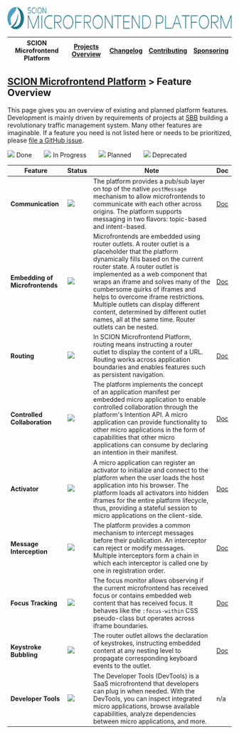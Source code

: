 <a href="/README.md"><img src="/resources/branding/scion-microfrontend-platform-banner.svg" height="50" alt="SCION Microfrontend Platform"></a>

| SCION Microfrontend Platform | [Projects Overview][menu-projects-overview] | [Changelog][menu-changelog] | [Contributing][menu-contributing] | [Sponsoring][menu-sponsoring] |  
| --- | --- | --- | --- | --- |

## [SCION Microfrontend Platform][menu-home] > Feature Overview

This page gives you an overview of existing and planned platform features. Development is mainly driven by requirements of projects at [SBB][link-company-sbb] building a revolutionary traffic management system. Many other features are imaginable. If a feature you need is not listed here or needs to be prioritized, please [file a GitHub issue](https://github.com/SchweizerischeBundesbahnen/scion-microfrontend-platform/issues/new?template=feature_request.md).


[![][done]](#) Done&nbsp;&nbsp;&nbsp;&nbsp;&nbsp;&nbsp;
[![][progress]](#) In Progress&nbsp;&nbsp;&nbsp;&nbsp;&nbsp;&nbsp;
[![][planned]](#) Planned&nbsp;&nbsp;&nbsp;&nbsp;&nbsp;&nbsp;
[![][deprecated]](#) Deprecated

|Feature|Status|Note|Doc
|-|-|-|-|
|**Communication**|[![][done]](#)|The platform provides a pub/sub layer on top of the native `postMessage` mechanism to allow microfrontends to communicate with each other across origins. The platform supports messaging in two flavors: topic-based and intent-based.|[Doc](https://scion-microfrontend-platform-developer-guide.vercel.app/#chapter:cross-application-communication)
|**Embedding of Microfrontends**|[![][done]](#)|Microfrontends are embedded using router outlets. A router outlet is a placeholder that the platform dynamically fills based on the current router state. A router outlet is implemented as a web component that wraps an iframe and solves many of the cumbersome quirks of iframes and helps to overcome iframe restrictions. Multiple outlets can display different content, determined by different outlet names, all at the same time. Router outlets can be nested.|[Doc](https://scion-microfrontend-platform-developer-guide.vercel.app/#chapter:router-outlet)
|**Routing**|[![][done]](#)|In SCION Microfrontend Platform, routing means instructing a router outlet to display the content of a URL. Routing works across application boundaries and enables features such as persistent navigation.|[Doc](https://scion-microfrontend-platform-developer-guide.vercel.app/#chapter:routing)
|**Controlled Collaboration**|[![][done]](#)|The platform implements the concept of an application manifest per embedded micro application to enable controlled collaboration through the platform's Intention API. A micro application can provide functionality to other micro applications in the form of capabilities that other micro applications can consume by declaring an intention in their manifest.|[Doc](https://scion-microfrontend-platform-developer-guide.vercel.app/#chapter:intention-api)
|**Activator**|[![][done]](#)|A micro application can register an activator to initialize and connect to the platform when the user loads the host application into his browser. The platform loads all activators into hidden iframes for the entire platform lifecycle, thus, providing a stateful session to micro applications on the client-side.|[Doc](https://scion-microfrontend-platform-developer-guide.vercel.app/#chapter:activator)
|**Message Interception**|[![][done]](#)|The platform provides a common mechanism to intercept messages before their publication. An interceptor can reject or modify messages. Multiple interceptors form a chain in which each interceptor is called one by one in registration order.|[Doc](https://scion-microfrontend-platform-developer-guide.vercel.app/#chapter:message-interception)
|**Focus Tracking**|[![][done]](#)|The focus monitor allows observing if the current microfrontend has received focus or contains embedded web content that has received focus. It behaves like the `:focus-within` CSS pseudo-class but operates across iframe boundaries.|[Doc](https://scion-microfrontend-platform-developer-guide.vercel.app/#chapter:focus-monitor)
|**Keystroke Bubbling**|[![][done]](#)|The router outlet allows the declaration of keystrokes, instructing embedded content at any nesting level to propagate corresponding keyboard events to the outlet.|[Doc](https://scion-microfrontend-platform-developer-guide.vercel.app/#chapter:router-outlet:keystroke-bubbling)
|**Developer Tools**|[![][progress]](#)|The Developer Tools (DevTools) is a SaaS microfrontend that developers can plug in when needed. With the DevTools, you can inspect integrated micro applications, browse available capabilities, analyze dependencies between micro applications, and more.|n/a

[done]: /docs/site/images/icon-done.svg
[progress]: /docs/site/images/icon-in-progress.svg
[planned]: /docs/site/images/icon-planned.svg
[deprecated]: /docs/site/images/icon-deprecated.svg

[link-company-sbb]: http://www.sbb.ch

[menu-home]: /README.md
[menu-projects-overview]: /docs/site/projects-overview.md
[menu-changelog]: /docs/site/changelog/changelog.md
[menu-contributing]: /CONTRIBUTING.md
[menu-sponsoring]: /docs/site/sponsoring.md
